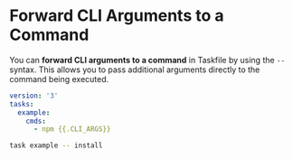 # Forward CLI Arguments to a Command

You can **forward CLI arguments to a command** in Taskfile by using the `--` syntax. This allows you to pass additional arguments directly to the command being executed.

```yaml title="Taskfile.yaml"
version: '3'
tasks:
  example:
    cmds:
      - npm {{.CLI_ARGS}}
```

```bash
task example -- install
```
